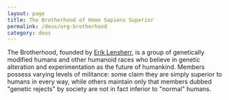 ```yaml
---
layout: page
title: The Brotherhood of Homo Sapiens Superior
permalink: /deus/org-brotherhood
category: deus
---
```

The Brotherhood, founded by [Erik Lensherr](npc-lensherr), is a group of genetically modified humans and other humanoid races who believe in genetic alteration and experimentation as the future of humankind. Members possess varying levels of militance: some claim they are simply superior to humans in every way, while others maintain only that members dubbed &quot;genetic rejects&quot; by society are not in fact inferior to &quot;normal&quot; humans.
